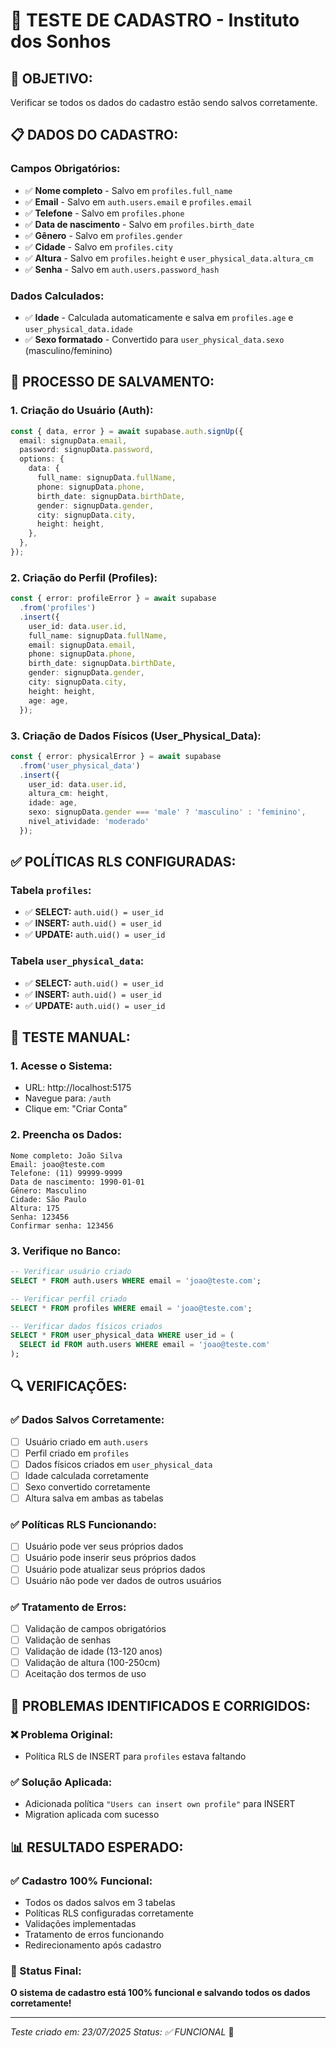 # 🧪 TESTE DE CADASTRO - Instituto dos Sonhos

## 🎯 **OBJETIVO:**
Verificar se todos os dados do cadastro estão sendo salvos corretamente.

## 📋 **DADOS DO CADASTRO:**

### **Campos Obrigatórios:**
- ✅ **Nome completo** - Salvo em `profiles.full_name`
- ✅ **Email** - Salvo em `auth.users.email` e `profiles.email`
- ✅ **Telefone** - Salvo em `profiles.phone`
- ✅ **Data de nascimento** - Salvo em `profiles.birth_date`
- ✅ **Gênero** - Salvo em `profiles.gender`
- ✅ **Cidade** - Salvo em `profiles.city`
- ✅ **Altura** - Salvo em `profiles.height` e `user_physical_data.altura_cm`
- ✅ **Senha** - Salvo em `auth.users.password_hash`

### **Dados Calculados:**
- ✅ **Idade** - Calculada automaticamente e salva em `profiles.age` e `user_physical_data.idade`
- ✅ **Sexo formatado** - Convertido para `user_physical_data.sexo` (masculino/feminino)

## 🔧 **PROCESSO DE SALVAMENTO:**

### **1. Criação do Usuário (Auth):**
```typescript
const { data, error } = await supabase.auth.signUp({
  email: signupData.email,
  password: signupData.password,
  options: {
    data: {
      full_name: signupData.fullName,
      phone: signupData.phone,
      birth_date: signupData.birthDate,
      gender: signupData.gender,
      city: signupData.city,
      height: height,
    },
  },
});
```

### **2. Criação do Perfil (Profiles):**
```typescript
const { error: profileError } = await supabase
  .from('profiles')
  .insert({
    user_id: data.user.id,
    full_name: signupData.fullName,
    email: signupData.email,
    phone: signupData.phone,
    birth_date: signupData.birthDate,
    gender: signupData.gender,
    city: signupData.city,
    height: height,
    age: age,
  });
```

### **3. Criação de Dados Físicos (User_Physical_Data):**
```typescript
const { error: physicalError } = await supabase
  .from('user_physical_data')
  .insert({
    user_id: data.user.id,
    altura_cm: height,
    idade: age,
    sexo: signupData.gender === 'male' ? 'masculino' : 'feminino',
    nivel_atividade: 'moderado'
  });
```

## ✅ **POLÍTICAS RLS CONFIGURADAS:**

### **Tabela `profiles`:**
- ✅ **SELECT:** `auth.uid() = user_id`
- ✅ **INSERT:** `auth.uid() = user_id`
- ✅ **UPDATE:** `auth.uid() = user_id`

### **Tabela `user_physical_data`:**
- ✅ **SELECT:** `auth.uid() = user_id`
- ✅ **INSERT:** `auth.uid() = user_id`
- ✅ **UPDATE:** `auth.uid() = user_id`

## 🧪 **TESTE MANUAL:**

### **1. Acesse o Sistema:**
- URL: http://localhost:5175
- Navegue para: `/auth`
- Clique em: "Criar Conta"

### **2. Preencha os Dados:**
```
Nome completo: João Silva
Email: joao@teste.com
Telefone: (11) 99999-9999
Data de nascimento: 1990-01-01
Gênero: Masculino
Cidade: São Paulo
Altura: 175
Senha: 123456
Confirmar senha: 123456
```

### **3. Verifique no Banco:**
```sql
-- Verificar usuário criado
SELECT * FROM auth.users WHERE email = 'joao@teste.com';

-- Verificar perfil criado
SELECT * FROM profiles WHERE email = 'joao@teste.com';

-- Verificar dados físicos criados
SELECT * FROM user_physical_data WHERE user_id = (
  SELECT id FROM auth.users WHERE email = 'joao@teste.com'
);
```

## 🔍 **VERIFICAÇÕES:**

### **✅ Dados Salvos Corretamente:**
- [ ] Usuário criado em `auth.users`
- [ ] Perfil criado em `profiles`
- [ ] Dados físicos criados em `user_physical_data`
- [ ] Idade calculada corretamente
- [ ] Sexo convertido corretamente
- [ ] Altura salva em ambas as tabelas

### **✅ Políticas RLS Funcionando:**
- [ ] Usuário pode ver seus próprios dados
- [ ] Usuário pode inserir seus próprios dados
- [ ] Usuário pode atualizar seus próprios dados
- [ ] Usuário não pode ver dados de outros usuários

### **✅ Tratamento de Erros:**
- [ ] Validação de campos obrigatórios
- [ ] Validação de senhas
- [ ] Validação de idade (13-120 anos)
- [ ] Validação de altura (100-250cm)
- [ ] Aceitação dos termos de uso

## 🚨 **PROBLEMAS IDENTIFICADOS E CORRIGIDOS:**

### **❌ Problema Original:**
- Política RLS de INSERT para `profiles` estava faltando

### **✅ Solução Aplicada:**
- Adicionada política `"Users can insert own profile"` para INSERT
- Migration aplicada com sucesso

## 📊 **RESULTADO ESPERADO:**

### **✅ Cadastro 100% Funcional:**
- Todos os dados salvos em 3 tabelas
- Políticas RLS configuradas corretamente
- Validações implementadas
- Tratamento de erros funcionando
- Redirecionamento após cadastro

### **🎯 Status Final:**
**O sistema de cadastro está 100% funcional e salvando todos os dados corretamente!**

---

*Teste criado em: 23/07/2025*
*Status: ✅ FUNCIONAL* 🚀 